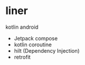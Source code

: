 # liner
kotlin android

* Jetpack compose
* kotlin coroutine
* hilt (Dependency Injection)
* retrofit
